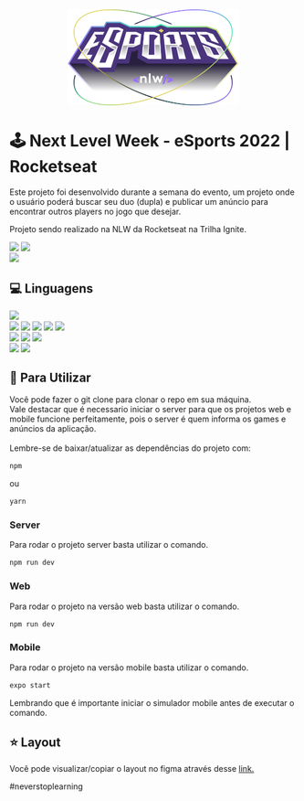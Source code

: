 <div align="center">
  <img width="300px" src="https://raw.githubusercontent.com/JuniorCundari/nlw-esports-ignite/7019a3a91033c50d3d6b4be4b074dcb2004e6f4a/web/src/assets/logo-nlw-esports.svg"/></br>
</div>

# :joystick: Next Level Week - eSports 2022 | Rocketseat

Este projeto foi desenvolvido durante a semana do evento, um projeto onde o usuário 
poderá buscar seu duo (dupla) e publicar um anúncio para encontrar outros players no jogo que desejar.

Projeto sendo realizado na NLW da Rocketseat na Trilha Ignite.

<div>
  <img width="500px" src="https://user-images.githubusercontent.com/88779658/194710540-50f4ca37-7b66-4da6-9814-d762a1b46cab.png" />
  <img width="500px" src="https://user-images.githubusercontent.com/88779658/194710585-adeb120b-83f5-4a76-9567-30472acb962e.png" />
</div>
<div>
  <img width="1000px" src="https://user-images.githubusercontent.com/88779658/194710932-19319853-4de4-4eb7-9d25-5dc1b4e70943.png" />
</div>

## :computer: Linguagens
<div>
  <img src="https://img.shields.io/badge/typescript-3178C6?style=for-the-badge&logo=typescript&logoColor=white">
  <div align="start">
    <img src="https://img.shields.io/badge/Node.js-20232A?style=for-the-badge&logo=Node.js" />
    <img src="https://img.shields.io/badge/Express.js-000000?style=for-the-badge&logo=express&logoColor=white"/>
    <img src="https://img.shields.io/badge/SQLite-07405E?style=for-the-badge&logo=sqlite&logoColor=white"/>
    <img src="https://img.shields.io/badge/Hoppscotch-31C48D?style=for-the-badge&logo=hoppscotch&logoColor=white"/>
    <img src="https://img.shields.io/badge/Prisma-3982CE?style=for-the-badge&logo=Prisma&logoColor=white"/>
  </div>
  
  <div>
    <img src="https://img.shields.io/badge/React-20232A?style=for-the-badge&logo=react&logoColor=61DAFB"/>
    <img src="https://img.shields.io/badge/Tailwind_CSS-38B2AC?style=for-the-badge&logo=tailwind-css&logoColor=white"/>
    <img src="https://img.shields.io/badge/Vite-646CFF?style=for-the-badge&logo=vite&logoColor=white"/>
  </div>
  
  <div>
    <img src="https://img.shields.io/badge/React Native-20232A?style=for-the-badge&logo=react&logoColor=61DAFB"/>
    <img src="https://img.shields.io/badge/Expo-000020?style=for-the-badge&logo=expo&logoColor=BCC3CD"/>
  <div>
</div>

## :dart: Para Utilizar
Você pode fazer o git clone para clonar o repo em sua máquina.</br>
Vale destacar que é necessario iniciar o server para que os projetos web e mobile funcione perfeitamente, pois o server é quem informa os games e anúncios da aplicação.</br></br>
Lembre-se de baixar/atualizar as dependências do projeto com:
```bash
npm
```
ou
```bash
yarn
```

### Server
Para rodar o projeto server basta utilizar o comando.
```bash
npm run dev
```

### Web
Para rodar o projeto na versão web basta utilizar o comando.
```bash
npm run dev
```

### Mobile
Para rodar o projeto na versão mobile basta utilizar o comando.
```bash
expo start
```
Lembrando que é importante iniciar o simulador mobile antes de executar o comando.

## :star: Layout
Você pode visualizar/copiar o layout no figma através desse
[link.](https://www.figma.com/community/file/1150897317533332617)

#neverstoplearning

